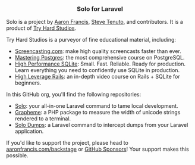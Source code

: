 <h3 align="center">Solo for Laravel</h3>

Solo is a project by [Aaron Francis](https://x.com/aarondfrancis), [Steve Tenuto](https://x.com/steve_tenuto), and contributors. It is a product of [Try Hard Studios](https://tryhardstudios.com/).

Try Hard Studios is a purveyor of fine educational material, including: 

- [Screencasting.com](https://screencasting.com): make high quality screencasts faster than ever.
- [Mastering Postgres](https://masteringpostgres.com): the most comprehensive course on PostgreSQL.
- [High Performance SQLite](https://highperformancesqlite.com): Small. Fast. Reliable. Ready for production. Learn everything you need to confidently use SQLite in production.
- [High Leverage Rails](https://highleveragerails.com/): an in-depth video course on Rails + SQLite for beginners.

In this GitHub org, you'll find the following repositories:

- [Solo](https://github.com/soloterm/solo): your all-in-one Laravel command to tame local development.
- [Grapheme](https://github.com/soloterm/grapheme): a PHP package to measure the width of unicode strings rendered to a terminal.
- [Solo Dumps](https://github.com/soloterm/dumps): a Laravel command to intercept dumps from your Laravel application.


If you'd like to support the project, please head to [aaronfrancis.com/backstage](https://aaronfrancis.com/backstage) or [GitHub Sponsors](https://github.com/sponsors/aarondfrancis)! Your support makes this possible.
